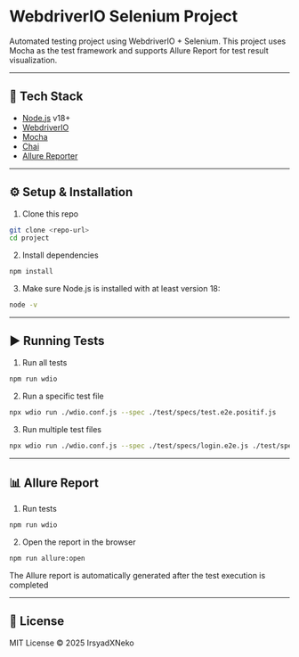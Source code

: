 # WebdriverIO Selenium Project

Automated testing project using WebdriverIO + Selenium.
This project uses Mocha as the test framework and supports Allure Report for test result visualization.

---

## 🚀 Tech Stack
- [Node.js](https://nodejs.org/) v18+
- [WebdriverIO](https://webdriver.io/)
- [Mocha](https://mochajs.org/)
- [Chai](https://www.chaijs.com/)
- [Allure Reporter](https://docs.qameta.io/allure/)

---

## ⚙️ Setup & Installation
1. Clone this repo
```bash
git clone <repo-url>
cd project
```

2. Install dependencies
```bash
npm install
```

3. Make sure Node.js is installed with at least version 18:
```bash
node -v
```

---

## ▶️ Running Tests
1. Run all tests
```bash
npm run wdio
```

2. Run a specific test file
```bash
npx wdio run ./wdio.conf.js --spec ./test/specs/test.e2e.positif.js
```

3. Run multiple test files
```bash
npx wdio run ./wdio.conf.js --spec ./test/specs/login.e2e.js ./test/specs/dashboard.e2e.js
```

---

## 📊 Allure Report
1. Run tests
```bash
npm run wdio
```

2. Open the report in the browser
```bash
npm run allure:open
```

The Allure report is automatically generated after the test execution is completed

---

## 📜 License
MIT License © 2025 IrsyadXNeko
